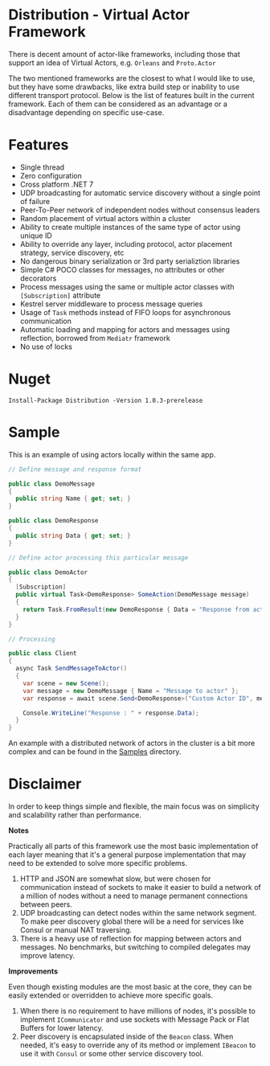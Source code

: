 # Distribution - Virtual Actor Framework

There is decent amount of actor-like frameworks, including those that support an idea of Virtual Actors, e.g. `Orleans` and `Proto.Actor` 

The two mentioned frameworks are the closest to what I would like to use, but they have some drawbacks, like extra build step or inability to use different transport protocol. 
Below is the list of features built in the current framework. 
Each of them can be considered as an advantage or a disadvantage depending on specific use-case. 

# Features

- Single thread 
- Zero configuration
- Cross platform .NET 7
- UDP broadcasting for automatic service discovery without a single point of failure 
- Peer-To-Peer network of independent nodes without consensus leaders
- Random placement of virtual actors within a cluster 
- Ability to create multiple instances of the same type of actor using unique ID 
- Ability to override any layer, including protocol, actor placement strategy, service discovery, etc
- No dangerous binary serialization or 3rd party serializtion libraries 
- Simple C# POCO classes for messages, no attributes or other decorators 
- Process messages using the same or multiple actor classes with `[Subscription]` attribute 
- Kestrel server middleware to process message queries 
- Usage of `Task` methods instead of FIFO loops for asynchronous communication 
- Automatic loading and mapping for actors and messages using reflection, borrowed from `Mediatr` framework 
- No use of locks

# Nuget

```
Install-Package Distribution -Version 1.0.3-prerelease
```

# Sample 

This is an example of using actors locally within the same app. 

```C#
// Define message and response format 

public class DemoMessage
{
  public string Name { get; set; }
}

public class DemoResponse
{
  public string Data { get; set; }
}

// Define actor processing this particular message   

public class DemoActor
{
  [Subscription]
  public virtual Task<DemoResponse> SomeAction(DemoMessage message)
  {
    return Task.FromResult(new DemoResponse { Data = "Response from actor" });
  }
}

// Processing

public class Client
{
  async Task SendMessageToActor()
  {
    var scene = new Scene();
    var message = new DemoMessage { Name = "Message to actor" };
    var response = await scene.Send<DemoResponse>("Custom Actor ID", message);

    Console.WriteLine("Response : " + response.Data);
  }
}
```

An example with a distributed network of actors in the cluster is a bit more complex and can be found in the [Samples](https://github.com/Indemos/Distribution/tree/main/Samples) directory.

# Disclaimer

In order to keep things simple and flexible, the main focus was on simplicity and scalability rather than performance. 

**Notes**

Practically all parts of this framework use the most basic implementation of each layer meaning that it's a general purpose implementation that may need to be extended to solve more specific problems. 

1. HTTP and JSON are somewhat slow, but were chosen for communication instead of sockets to make it easier to build a network of a million of nodes without a need to manage permanent connections between peers. 
2. UDP broadcasting can detect nodes within the same network segment. To make peer discovery global there will be a need for services like Consul or manual NAT traversing.
3. There is a heavy use of reflection for mapping between actors and messages. No benchmarks, but switching to compiled delegates may improve latency.

**Improvements**

Even though existing modules are the most basic at the core, they can be easily extended or overridden to achieve more specific goals. 

1. When there is no requirement to have millions of nodes, it's possible to implement `ICommunicator` and use sockets with Message Pack or Flat Buffers for lower latency. 
2. Peer discovery is encapsulated inside of the `Beacon` class. When needed, it's easy to override any of its method or implement `IBeacon` to use it with `Consul` or some other service discovery tool. 
